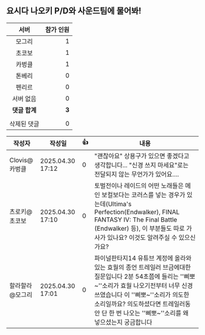 ## 요시다 나오키 P/D와 사운드팀에 물어봐!

|서버|참가 인원|
|:---:|---:|
|모그리|1|
|초코보|1|
|카벙클|1|
|톤베리|0|
|펜리르|0|
|서버 없음|0|
|**댓글 합계**|**3**|
|||
|삭제된 댓글|0|

|작성자|작성일|👍|내용|
|-|-|-|-|
|Clovis@카벙클|2025.04.30 17:12|0|"괜찮아요" 상용구가 있으면 좋겠다고 생각합니다... "신경 쓰지 마세요"로는 전달되지 않는 무언가가 있어요....|
|츠로키@초코보|2025.04.30 17:10|0|토벌전이나 레이드의 어떤 노래들은 메인 보컬보다는 코러스를 넣는 경우가 있는데(Ultima's Perfection(Endwalker), FINAL FANTASY IV: The Final Battle (Endwalker) 등), 이 부분들도 따로 가사가 있나요? 이것도 알려주실 수 있으신가요?|
|할라할라@모그리|2025.04.30 17:01|0|파이널판타지14 유튜브 계정에 올라와있는 효월의 종언 트레일러 브금에대한 질문입니다 2분 54초쯤에 들리는 ''삐뽀~''소리가 효월 나오기전부터 너무 신경쓰였습니다 이 ''삐뽀~''소리가 의도한 소리일까요? 의도하셨다면 트레일러동안 단 한 번 나오는 ''삐뽀~''소리를 왜 넣으셨는지 궁금합니다|
